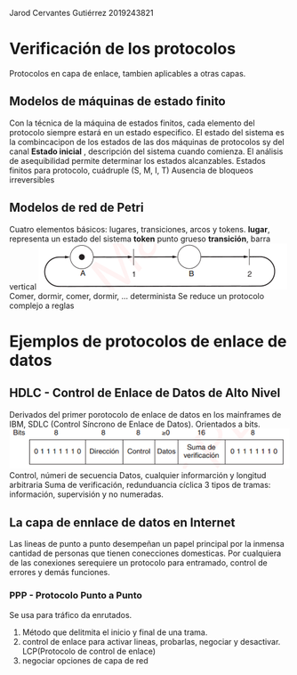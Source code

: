 Jarod Cervantes Gutiérrez
2019243821
# Verificación de los protocolos
Protocolos en capa de enlace, tambien aplicables a otras capas.
## Modelos de máquinas de estado finito
Con la técnica de la máquina de estados finitos, cada elemento del protocolo siempre estará en un estado especifico.
El estado del sistema es la combincacipon de los estados de las dos máquinas de protocolos sy del canal
**Estado inicial** , descripción del sistema cuando comienza.
El análisis de asequibilidad permite determinar los estados alcanzables.
Estados finitos para protocolo, cuádruple (S, M, I, T)
Ausencia de bloqueos irreversibles
## Modelos de red de Petri
Cuatro elementos básicos: lugares, transiciones, arcos y tokens.
**lugar**, representa un estado del sistema
**token** punto grueso
**transición**, barra vertical
![dcd069f17baab122a9c31f280a8680d1.png](../_resources/dcd069f17baab122a9c31f280a8680d1.png)
Comer, dormir, comer, dormir, ... determinista
Se reduce un protocolo complejo a reglas
# Ejemplos de protocolos de enlace de datos
## HDLC - Control de Enlace de Datos de Alto Nivel
Derivados del primer porotocolo de enlace de datos en los mainframes de IBM, SDLC (Control Síncrono de Enlace de Datos).
Orientados a bits.
![e68665b7dcb4303f9acebcbdf3acd912.png](../_resources/e68665b7dcb4303f9acebcbdf3acd912.png)
Control, númeri de secuencia
Datos, cualquier informarción y longitud arbitraria
Suma de verificación, redunduancia cíclica
3 tipos de tramas: información, supervisión y no numeradas.
## La capa de ennlace de datos en Internet
Las lineas de punto a punto desempeñan un papel principal por la inmensa cantidad de personas que tienen conecciones domesticas.
Por cualquiera de las conexiones serequiere un protocolo para entramado, control de errores y demás funciones.
### PPP - Protocolo Punto a Punto
Se usa para tráfico da enrutados.
1. Método que delitmita el inicio y final de una trama.
2. control de enlace para activar lineas, probarlas, negociar y desactivar. LCP(Protocolo de control de enlace)
3. negociar opciones de capa de red